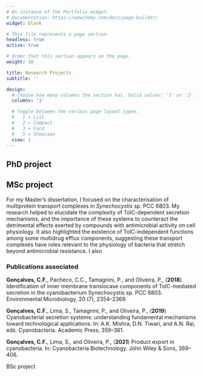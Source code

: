 ```yaml
---
# An instance of the Portfolio widget.
# Documentation: https://wowchemy.com/docs/page-builder/
widget: blank

# This file represents a page section.
headless: true
active: true

# Order that this section appears on the page.
weight: 10

title: Research Projects
subtitle: ''

design:
  # Choose how many columns the section has. Valid values: '1' or '2'.
  columns: '1'

  # Toggle between the various page layout types.
  #   1 = List
  #   2 = Compact
  #   3 = Card
  #   5 = Showcase
  view: 1
---
```


## PhD project

## MSc project

For my Master’s dissertation, I focused on the characterisation of multiprotein transport complexes in _Synechocystis_ sp. PCC 6803. My research helped to elucidate the complexity of TolC-dependent secretion mechanisms, and the importance of these systems to counteract the detrimental effects exerted by compounds with antimicrobial activity on cell physiology. It also highlighted the existence of TolC-independent functions among some multidrug efflux components, suggesting these transport complexes have roles relevant to the physiology of bacteria that stretch beyond antimicrobial resistance.
I also

### Publications associated

**Gonçalves, C.F.**, Pacheco, C.C., Tamagnini, P., and Oliveira, P., (**2018**). Identification of inner membrane translocase components of TolC-mediated secretion in the cyanobacterium Synechocystis sp. PCC 6803. Environmental Microbiology, 20 (7), 2354–2369.

**Gonçalves, C.F.**, Lima, S., Tamagnini, P., and Oliveira, P., (**2019**) Cyanobacterial secretion systems: understanding fundamental mechanisms toward technological applications. In: A.K. Mishra, D.N. Tiwari, and A.N. Rai, eds. Cyanobacteria. Academic Press, 359–381.

**Gonçalves, C.F.**, Lima, S., and Oliveira, P., (**2021**) Product export in cyanobacteria. In: Cyanobacteria Biotechnology. John Wiley & Sons, 369–406.

BSc project
